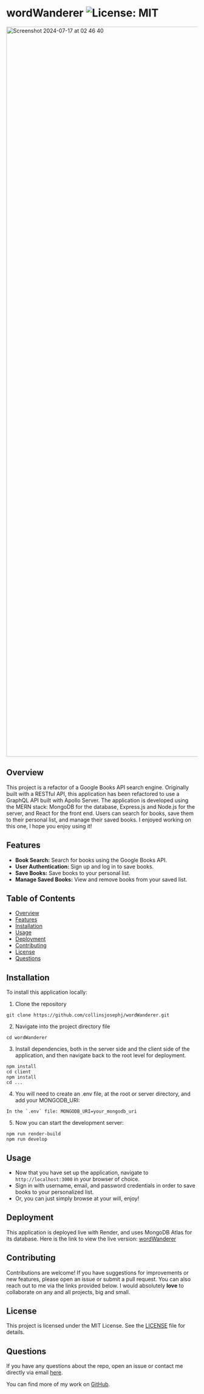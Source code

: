 # wordWanderer  ![License: MIT](https://img.shields.io/badge/License-MIT-yellow.svg)




<img width="1918" alt="Screenshot 2024-07-17 at 02 46 40" src="https://github.com/user-attachments/assets/5cf70eea-204e-4187-9fb2-e04026f2bbc9">

## Overview

This project is a refactor of a Google Books API search engine. Originally built with a RESTful API, this application has been refactored to use a GraphQL API built with Apollo Server. The application is developed using the MERN stack: MongoDB for the database, Express.js and Node.js for the server, and React for the front end. Users can search for books, save them to their personal list, and manage their saved books. I enjoyed working on this one, I hope you enjoy using it!

## Features

- **Book Search:** Search for books using the Google Books API.
- **User Authentication:** Sign up and log in to save books.
- **Save Books:** Save books to your personal list.
- **Manage Saved Books:** View and remove books from your saved list.

## Table of Contents

- [Overview](#overview)
- [Features](#features)
- [Installation](#installation)
- [Usage](#usage)
- [Deployment](#deployment)
- [Contributing](#contributing)
- [License](#license)
- [Questions](#questions)

## Installation

To install this application locally:

1. Clone the repository

```
git clone https://github.com/collinsjosephj/wordWanderer.git
```

2. Navigate into the project directory file
   
```
cd wordWanderer
```

3. Install dependencies, both in the server side and the client side of the application, and then navigate back to the root level for deployment.

```
npm install
cd client
npm install
cd ...
```

4. You will need to create an .env file, at the root or server directory, and add your MONGODB_URI:

```
In the `.env` file: MONGODB_URI=your_mongodb_uri
```

5. Now you can start the development server:

```
npm run render-build
npm run develop
```

## Usage

- Now that you have set up the application, navigate to `http://localhost:3000` in your browser of choice.
- Sign in with username, email, and password credentials in order to save books to your personalized list.
- Or, you can just simply browse at your will, enjoy!

## Deployment

This application is deployed live with Render, and uses MongoDB Atlas for its database.
Here is the link to view the live version: [wordWanderer](https://wordwanderer.onrender.com/)

## Contributing

Contributions are welcome! If you have suggestions for improvements or new features, please open an issue or submit a pull request. You can also reach out to me via the links provided below. I would absolutely **love** to collaborate on any and all projects, big and small.

## License

This project is licensed under the MIT License. See the [LICENSE](https://github.com/collinsjosephj/wordWanderer/blob/main/LICENSE) file for details. 

## Questions

If you have any questions about the repo, open an issue or contact me directly via email [here](mailto:collinsjosephj@gmail.com). 

You can find more of my work on [GitHub](https://github.com/collinsjosephj@gmail.com).


